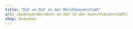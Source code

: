 ```yaml
---
title: "Düt un Dat in der Münchhausenstadt"
url: /bodenwerder/duet-un-dat-in-der-muenchhausenstadt/
shop: Andenken
---
```

